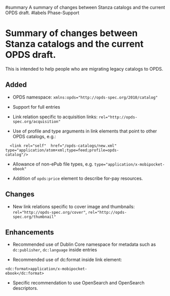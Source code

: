 ﻿#summary A summary of changes between Stanza catalogs and the current OPDS draft.
#labels Phase-Support

# Summary of changes between Stanza catalogs and the current OPDS draft. #

This is intended to help people who are migrating legacy catalogs to OPDS.

## Added ##

  * OPDS namespace: `xmlns:opds="http://opds-spec.org/2010/catalog"`

  * Support for full entries

  * Link relation specific to acquisition links: `rel="http://opds-spec.org/acquisition"`

  * Use of profile and type arguments in link elements that point to other OPDS catalogs, e.g.:

```
  <link rel="self"  href="/opds-catalogs/new.xml" type="application/atom+xml;type=feed;profile=opds-
catalog"/>
```


  * Allowance of non-ePub file types, e.g. `type="application/x-mobipocket-ebook"`

  * Addition of `opds:price` element to describe for-pay resources.

## Changes ##

  * New link relations specific to cover image and thumbnails:  `rel="http://opds-spec.org/cover"`,
`rel="http://opds-spec.org/thumbnail"`

## Enhancements ##

  * Recommended use of Dublin Core namespace for metadata such as `dc:publisher`, `dc:language` inside
entries

  * Recommended use of dc:format inside link element:
```
<dc:format>application/x-mobipocket-
ebook</dc:format>
```

  * Specific recommendation to use OpenSearch and OpenSearch descriptors.